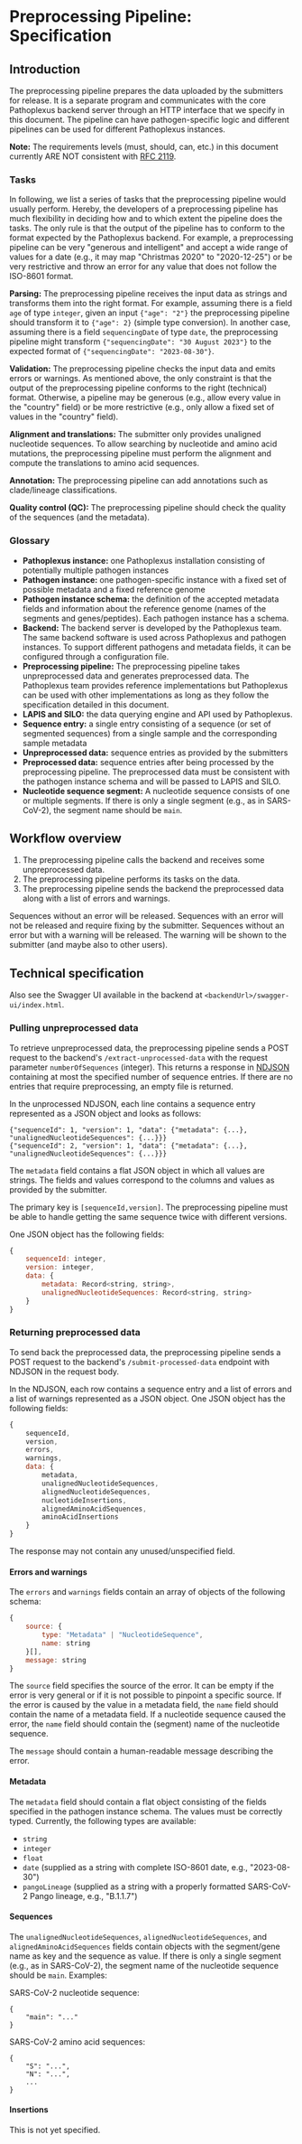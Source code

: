 # Preprocessing Pipeline: Specification

## Introduction

The preprocessing pipeline prepares the data uploaded by the submitters for release. It is a separate program and communicates with the core Pathoplexus backend server through an HTTP interface that we specify in this document. The pipeline can have pathogen-specific logic and different pipelines can be used for different Pathoplexus instances.

**Note:** The requirements levels (must, should, can, etc.) in this document currently ARE NOT consistent with [RFC 2119](https://www.ietf.org/rfc/rfc2119.txt).

### Tasks

In following, we list a series of tasks that the preprocessing pipeline would usually perform. Hereby, the developers of a preprocessing pipeline has much flexibility in deciding how and to which extent the pipeline does the tasks. The only rule is that the output of the pipeline has to conform to the format expected by the Pathoplexus backend. For example, a preprocessing pipeline can be very "generous and intelligent" and accept a wide range of values for a date (e.g., it may map "Christmas 2020" to "2020-12-25") or be very restrictive and throw an error for any value that does not follow the ISO-8601 format.

**Parsing:** The preprocessing pipeline receives the input data as strings and transforms them into the right format. For example, assuming there is a field `age` of type `integer`, given an input `{"age": "2"}` the preprocessing pipeline should transform it to `{"age": 2}` (simple type conversion). In another case, assuming there is a field `sequencingDate` of type `date`, the preprocessing pipeline might transform `{"sequencingDate": "30 August 2023"}` to the expected format of `{"sequencingDate": "2023-08-30"}`.

**Validation:** The preprocessing pipeline checks the input data and emits errors or warnings. As mentioned above, the only constraint is that the output of the preprocessing pipeline conforms to the right (technical) format. Otherwise, a pipeline may be generous (e.g., allow every value in the "country" field) or be more restrictive (e.g., only allow a fixed set of values in the "country" field).

**Alignment and translations:** The submitter only provides unaligned nucleotide sequences. To allow searching by nucleotide and amino acid mutations, the preprocessing pipeline must perform the alignment and compute the translations to amino acid sequences.

**Annotation:** The preprocessing pipeline can add annotations such as clade/lineage classifications.

**Quality control (QC):** The preprocessing pipeline should check the quality of the sequences (and the metadata).

### Glossary

- **Pathoplexus instance:** one Pathoplexus installation consisting of potentially multiple pathogen instances
- **Pathogen instance:** one pathogen-specific instance with a fixed set of possible metadata and a fixed reference genome
- **Pathogen instance schema:** the definition of the accepted metadata fields and information about the reference genome (names of the segments and genes/peptides). Each pathogen instance has a schema.
- **Backend:** The backend server is developed by the Pathoplexus team. The same backend software is used across Pathoplexus and pathogen instances. To support different pathogens and metadata fields, it can be configured through a configuration file.
- **Preprocessing pipeline:** The preprocessing pipeline takes unpreprocessed data and generates preprocessed data. The Pathoplexus team provides reference implementations but Pathoplexus can be used with other implementations as long as they follow the specification detailed in this document.
- **LAPIS and SILO:** the data querying engine and API used by Pathoplexus.
- **Sequence entry:** a single entry consisting of a sequence (or set of segmented sequences) from a single sample and the corresponding sample metadata
- **Unpreprocessed data:** sequence entries as provided by the submitters
- **Preprocessed data:** sequence entries after being processed by the preprocessing pipeline. The preprocessed data must be consistent with the pathogen instance schema and will be passed to LAPIS and SILO.
- **Nucleotide sequence segment:** A nucleotide sequence consists of one or multiple segments. If there is only a single segment (e.g., as in SARS-CoV-2), the segment name should be `main`.

## Workflow overview

1. The preprocessing pipeline calls the backend and receives some unpreprocessed data.
2. The preprocessing pipeline performs its tasks on the data.
3. The preprocessing pipeline sends the backend the preprocessed data along with a list of errors and warnings.

Sequences without an error will be released. Sequences with an error will not be released and require fixing by the submitter. Sequences without an error but with a warning will be released. The warning will be shown to the submitter (and maybe also to other users).

## Technical specification

Also see the Swagger UI available in the backend at `<backendUrl>/swagger-ui/index.html`.

### Pulling unpreprocessed data

To retrieve unpreprocessed data, the preprocessing pipeline sends a POST request to the backend's `/extract-unprocessed-data` with the request parameter `numberOfSequences` (integer). This returns a response in [NDJSON](http://ndjson.org/) containing at most the specified number of sequence entries. If there are no entries that require preprocessing, an empty file is returned.

In the unprocessed NDJSON, each line contains a sequence entry represented as a JSON object and looks as follows:

```
{"sequenceId": 1, "version": 1, "data": {"metadata": {...}, "unalignedNucleotideSequences": {...}}}
{"sequenceId": 2, "version": 1, "data": {"metadata": {...}, "unalignedNucleotideSequences": {...}}}
```

The `metadata` field contains a flat JSON object in which all values are strings. The fields and values correspond to the columns and values as provided by the submitter.

The primary key is `[sequenceId,version]`. The preprocessing pipeline must be able to handle getting the same sequence twice with different versions.

One JSON object has the following fields:

```js
{
    sequenceId: integer,
    version: integer,
    data: {
        metadata: Record<string, string>,
        unalignedNucleotideSequences: Record<string, string>
    }
}
```

### Returning preprocessed data

To send back the preprocessed data, the preprocessing pipeline sends a POST request to the backend's `/submit-processed-data` endpoint with NDJSON in the request body.

In the NDJSON, each row contains a sequence entry and a list of errors and a list of warnings represented as a JSON object. One JSON object has the following fields:

```js
{
    sequenceId,
    version,
    errors,
    warnings,
    data: {
        metadata,
        unalignedNucleotideSequences,
        alignedNucleotideSequences,
        nucleotideInsertions,
        alignedAminoAcidSequences,
        aminoAcidInsertions
    }
}
```

The response may not contain any unused/unspecified field.

#### Errors and warnings

The `errors` and `warnings` fields contain an array of objects of the following schema:

```js
{
    source: {
        type: "Metadata" | "NucleotideSequence",
        name: string
    }[],
    message: string
}
```

The `source` field specifies the source of the error. It can be empty if the error is very general or if it is not possible to pinpoint a specific source. If the error is caused by the value in a metadata field, the `name` field should contain the name of a metadata field. If a nucleotide sequence caused the error, the `name` field should contain the (segment) name of the nucleotide sequence.

The `message` should contain a human-readable message describing the error.

#### Metadata

The `metadata` field should contain a flat object consisting of the fields specified in the pathogen instance schema. The values must be correctly typed. Currently, the following types are available:

- `string`
- `integer`
- `float`
- `date` (supplied as a string with complete ISO-8601 date, e.g., "2023-08-30")
- `pangoLineage` (supplied as a string with a properly formatted SARS-CoV-2 Pango lineage, e.g., "B.1.1.7")

#### Sequences

The `unalignedNucleotideSequences`, `alignedNucleotideSequences`, and `alignedAminoAcidSequences` fields contain objects with the segment/gene name as key and the sequence as value. If there is only a single segment (e.g., as in SARS-CoV-2), the segment name of the nucleotide sequence should be `main`. Examples:

SARS-CoV-2 nucleotide sequence:

```
{
    "main": "..."
}
```

SARS-CoV-2 amino acid sequences:

```
{
    "S": "...",
    "N": "...",
    ...
}
```

#### Insertions

This is not yet specified.
